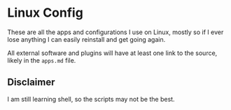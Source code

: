 # Linux Config

These are all the apps and configurations I use on Linux, mostly so if I ever lose anything I can easily reinstall and get going again.

All external software and plugins will have at least one link to the source, likely in the `apps.md` file.

## Disclaimer

I am still learning shell, so the scripts may not be the best.
